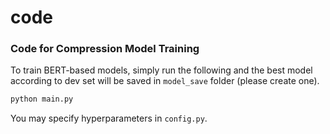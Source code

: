 # code
### Code for Compression Model Training 
To train BERT-based models, simply run the following and the best model according to dev set will be saved in ```model_save``` folder (please create one).

```bash
python main.py 
```
You may specify hyperparameters in ```config.py```.

